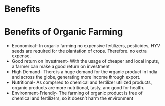 # Benefits

# Benefits of Organic Farming

- Economical- In organic farming no expensive fertilizers, pesticides, HYV seeds are required for the plantation of crops. Therefore, no extra expense.
- Good return on Investment- With the usage of cheaper and local inputs, a farmer can make a good return on investment.
- High Demand– There is a huge demand for the organic product in India and across the globe, generating more income through export.
- Nutritional- As compared to chemical and fertilizer utilized products, organic products are more nutritional, tasty, and good for health.
- Environment-Friendly- The farming of organic product is free of chemical and fertilizers, so it doesn’t harm the environment

